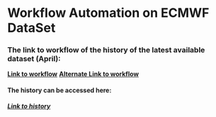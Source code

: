 # Workflow Automation on ECMWF DataSet
### The link to workflow of the history of the latest available dataset (April):
**[Link to workflow](https://usegalaxy.eu/u/soumyajha9090/w/workflow-ecmwf-dataset-april)**
**[ Alternate Link to workflow](https://usegalaxy.eu/u/soumyajha9090/w/workflow-ecmwf-dataset-april/json)**

#### The history can be accessed here:
***[ Link to history ](https://usegalaxy.eu/u/soumyajha9090/h/workflow-extraction-1)***
